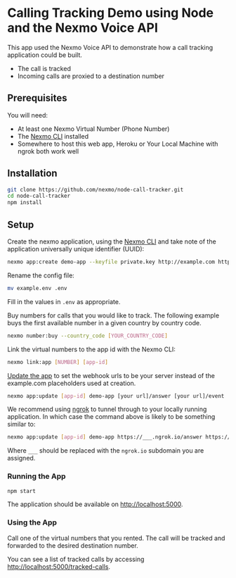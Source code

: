 # Calling Tracking Demo using Node and the Nexmo Voice API

This app used the Nexmo Voice API to demonstrate how a call tracking application could be built.

* The call is tracked
* Incoming calls are proxied to a destination number

## Prerequisites

You will need:

* At least one Nexmo Virtual Number (Phone Number)
* The [Nexmo CLI](https://github.com/Nexmo/nexmo-cli/) installed
* Somewhere to host this web app, Heroku or Your Local Machine with ngrok both work well

## Installation

```sh
git clone https://github.com/nexmo/node-call-tracker.git
cd node-call-tracker
npm install
```

## Setup

Create the nexmo application, using the [Nexmo CLI](https://github.com/nexmo/nexmo-cli) and take note of the application universally unique identifier (UUID):

```sh
nexmo app:create demo-app --keyfile private.key http://example.com http://example.com
```

Rename the config file:

```sh
mv example.env .env
```

Fill in the values in `.env` as appropriate.

Buy numbers for calls that you would like to track. The following example buys the first available number in a given country by country code.

```sh
nexmo number:buy --country_code [YOUR_COUNTRY_CODE]
```

Link the virtual numbers to the app id with the Nexmo CLI:

```sh
nexmo link:app [NUMBER] [app-id]
```

[Update the app](https://github.com/Nexmo/nexmo-cli#update-an-application) to set the webhook urls to be your server instead of the example.com placeholders used at creation.

```sh
nexmo app:update [app-id] demo-app [your url]/answer [your url]/event
```

We recommend using [ngrok](https://ngrok.com/) to tunnel through to your locally running application. In which case the command above is likely to be something similar to:

```sh
nexmo app:update [app-id] demo-app https://___.ngrok.io/answer https://___.ngrok.io/event
```

Where `___` should be replaced with the `ngrok.io` subdomain you are assigned.

### Running the App

```sh
npm start
```

The application should be available on <http://localhost:5000>.

### Using the App

Call one of the virtual numbers that you rented. The call will be tracked and forwarded to the desired destination number.

You can see a list of tracked calls by accessing <http://localhost:5000/tracked-calls>.
